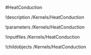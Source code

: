 <!-- MOOSE Object Documentation Stub: Remove this when content is added. -->
#HeatConduction

!description /Kernels/HeatConduction

!parameters /Kernels/HeatConduction

!inputfiles /Kernels/HeatConduction

!childobjects /Kernels/HeatConduction

